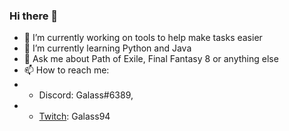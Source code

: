 ### Hi there 👋

- 🔭 I’m currently working on tools to help make tasks easier
- 🌱 I’m currently learning Python and Java
- 💬 Ask me about Path of Exile, Final Fantasy 8 or anything else
- 📫 How to reach me: 
- - Discord: Galass#6389, 
- - [Twitch](https://www.twitch.tv/galass94): Galass94
